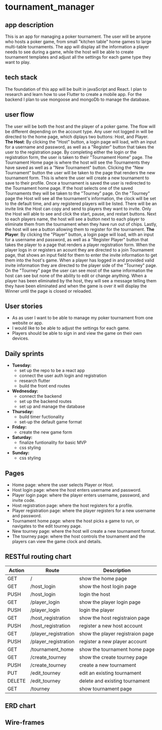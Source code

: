 # tournament_manager
## app description
This is an app for managing a poker tournament. The user will be anyone who hosts a poker game, from small "kitchen table" home games to large multi-table tournaments. The app will display all the information a player needs to see during a game, while the host will be able to create tournament templates and adjust all the settings for each game type they want to play.
## tech stack
The foundation of this app will be built in javaScript and React. I plan to research and learn how to use Flutter to create a mobile app. For the backend I plan to use mongoose and mongoDb to manage the database.
## user flow
The user will be both the host and the player of a poker game. The flow will be different depending on the account type. Any user not logged in will be directed to the home page, which diplays two buttons: Host, and Player.
__The Host__: By clicking the "Host" button, a login page will load, with an input for a username and password, as well as a "Register" button that takes the user to the registration page. By completing either the login or the registration form, the user is taken to their "Tournament Home" page.
The Tournament Home page is where the host will see the Tournaments they have saved as well as a "New Tournament" button. Clicking the "New Tournament" button the user will be taken to the page that renders the new tournament form. This is where the user will create a new tournament to save to their profile. Once a tournament is saved the user is redirected to the Tournament home page. If the host selects one of the saved Tournaments they will be taken to the "Tourney" page.
On the "Tourney" page the Host will see all the tournament's information, the clock will be set to the default time, and any registered players will be listed. There will be an invite link the Host can copy and send to players they want to invite. Only the Host will able to see and click the start, pause, and restart buttons. Next to each players name, the host will see a button next to each player to eliminate them from the tournament when they have run out of chips. Lastly, the host will see a button allowing them to register for the tournament.
__The Player__: By clicking the "Player" button, a login page will load, with an input for a username and password, as well as a "Register Player" button that takes the player to a page that renders a player registration form. When the player logs in or registers an acount they are directed to a join Tournament page, that shows an input field for them to enter the invite information to get them into the host's game.
When a player has logged in and provided valid invite information they are directed to the player side of the "Tourney" page. On the "Tourney" page the user can see most of the same information the host can see but none of the ability to edit or change anything. When a player has been eliminated by the host, they will see a message telling them they have been eliminated and when the game is over it will display the Winner until the page is closed or reloaded.
## User stories
* As as user I want to be able to manage my poker tournament from one website or app.
* I would like to be able to adjust the settings for each game.
* Players should be able to sign in and view the game on their own devices.
## Daily sprints
* __Tuesday:__
    * set up the repo to be a react app
    * connect the user auth login and registration
    * research flutter
    * build the front end routes
* __Wednesday:__
    * connect the backend
    * set up the backend routes
    * set up and manage the database
* __Thursday:__
    * build timer fuctionality
    * set-up the default game format
* __Friday:__
    * create the new game form
* __Saturday:__
    * finalize funtionality for basic MVP
    * css styling
* __Sunday:__
    * css styling
## Pages
* Home page: where the user selects Player or Host.
* Host login page: where the host enters username and password.
* Player login page: where the player enters username, password, and invite code.
* Host registration page: where the host registers for a profile.
* Player registration page: where the player registers for a new username and password.
* Tournament home page: where the host picks a game to run, or navigates to the edit tourney page.
* New tourney page: where the host will create a new tournament format.
* The tourney page: where the host controls the tournament and the players can view the game clock and details.
## RESTful routing chart
| **Action** | **Route** | **Description** |
|--------|-------|-------------|
| GET    | / | show the home page |
| GET    | /host_login | show the host login page |
| PUSH   | /host_login | login the host |
| GET    | /player_login | show the player login page |
| PUSH   | /player_login | login the player |
| GET    | /host_registration | show the host registraion page |
| PUSH   | /host_registration | register a new host account |
| GET    | /player_registration | show the player registraion page |
| PUSH   | /player_registration | register a new player account |
| GET    | /tournament_home  | show the tournament home page |
| GET    | /create_tourney  | show the create tourney page |
| PUSH   | /create_tourney  | create a new tournament |
| PUT    | /edit_tourney    | edit an existing tournament |
| DELETE | /edit_tourney  | delete and existing tournament |
| GET    | /tourney | show tournament page |
## ERD chart
## Wire-frames